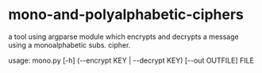 # mono-and-polyalphabetic-ciphers

a tool using argparse module which encrypts and decrypts a message using a monoalphabetic subs. cipher. 

usage: mono.py [-h] (--encrypt KEY | --decrypt KEY) [--out OUTFILE] FILE
